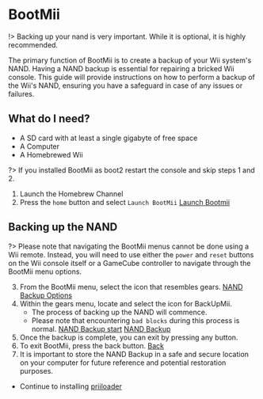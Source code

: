 # BootMii

!> Backing up your nand is very important. While it is optional, it is highly recommended.

The primary function of BootMii is to create a backup of your Wii system's NAND. Having a NAND backup is essential for repairing a bricked Wii console. This guide will provide instructions on how to perform a backup of the Wii's NAND, ensuring you have a safeguard in case of any issues or failures.

## What do I need?

- A SD card with at least a single gigabyte of free space
- A Computer
- A Homebrewed Wii

?> If you installed BootMii as boot2 restart the console and skip steps 1 and 2.

1. Launch the Homebrew Channel
2. Press the `home` button and select `Launch BootMii`
[Launch Bootmii](bootmii-images/launch-bootmii.png)

## Backing up the NAND

?> Please note that navigating the BootMii menus cannot be done using a Wii remote. Instead, you will need to use either the `power` and `reset` buttons on the Wii console itself or a GameCube controller to navigate through the BootMii menu options.

3. From the BootMii menu, select the icon that resembles gears.
[NAND Backup Options](bootmii-images/bootmii-settings.png)
4. Within the gears menu, locate and select the icon for BackUpMii.
    - The process of backing up the NAND will commence.
    - Please note that encountering `bad blocks` during this process is normal.
[NAND Backup start](bootmii-images/nand-backup.png)
[NAND Backup](bootmii-images/nand-backup2.png)
5. Once the backup is complete, you can exit by pressing any button.
6. To exit BootMii, press the back button.
[Back](bootmii-images/back.png)
7. It is important to store the NAND Backup in a safe and secure location on your computer for future reference and potential restoration purposes.

- Continue to installing [priiloader](priiloader)